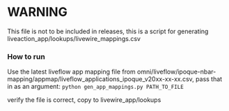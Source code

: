 # WARNING

This file is not to be included in releases, this is a script for generating liveaction_app/lookups/livewire_mappings.csv

### How to run

Use the latest liveflow app mapping file from omni/liveflow/ipoque-nbar-mapping/appmap/liveflow_applications_ipoque_v20xx-xx-xx.csv, pass that in as an argument: `python gen_app_mappings.py PATH_TO_FILE`

verify the file is correct, copy to livewire_app/lookups
